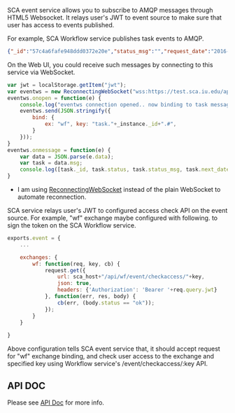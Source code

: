 
SCA event service allows you to subscribe to AMQP messages through HTML5 Websocket. It relays user's JWT to event source to make sure that user has access to events published.

For example, SCA Workflow service publishes task events to AMQP. 

```json
{"_id":"57c4a6fafe948ddd0372e20e","status_msg":"","request_date":"2016-08-30T19:52:46.992Z","status":"requested","progress_key":"_sca.57912b0fef01633d720918cf.57c4a6fafe948ddd0372e20e","user_id":"1","config":{"source_dir":"57c4a6fafe948ddd0372e20d/download"},"instance_id":"57912b0fef01633d720918cf","service":"soichih/sca-product-nifti","name":"diff import","__v":4,"_envs":{"SCA_WORKFLOW_ID":"57912b0fef01633d720918cf","SCA_WORKFLOW_DIR":"/N/dc2/scratch/hayashis/sca/s7-workflows/57912b0fef01633d720918cf","SCA_TASK_ID":"57c4a6fafe948ddd0372e20e","SCA_TASK_DIR":"/N/dc2/scratch/hayashis/sca/s7-workflows/57912b0fef01633d720918cf/57c4a6fafe948ddd0372e20e","SCA_SERVICE":"soichih/sca-product-nifti","SCA_SERVICE_DIR":"$HOME/.sca/services/soichih/sca-product-nifti","SCA_PROGRESS_URL":"https://soichi7.ppa.iu.edu/api/progress/status/_sca.57912b0fef01633d720918cf.57c4a6fafe948ddd0372e20e","test":"hello"},"resource_id":"575ee815b62439c67b693b85","create_date":"2016-08-29T21:19:54.592Z","resource_ids":["575ee815b62439c67b693b85"],"resource_deps":[],"deps":["57c4a6fafe948ddd0372e20d"]}
```

On the Web UI, you could receive such messages by connecting to this service via WebSocket.


```javascript
var jwt = localStorage.getItem("jwt");
var eventws = new ReconnectingWebSocket("wss:https://test.sca.iu.edu/api/event/subscribe?jwt="+jwt);
eventws.onopen = function(e) {
    console.log("eventws connection opened.. now binding to task message");
    eventws.send(JSON.stringify({
        bind: {
            ex: "wf", key: "task."+_instance._id+".#",
        }
    }));
}
eventws.onmessage = function(e) {
    var data = JSON.parse(e.data);
    var task = data.msg;
    console.log([task._id, task.status, task.status_msg, task.next_date]);
}
```

* I am using [ReconnectingWebSocket](https://github.com/joewalnes/reconnecting-websocket) instead of the plain WebSocket to automate reconnection.

SCA service relays user's JWT to configured access check API on the event source. For example, "wf" exchange maybe configured with following.
to sign the token on the SCA Workflow service.

```javascript
exports.event = {
    ...

    exchanges: {
        wf: function(req, key, cb) {
            request.get({
                url: sca_host+"/api/wf/event/checkaccess/"+key,
                json: true,
                headers: {'Authorization': 'Bearer '+req.query.jwt}
            }, function(err, res, body) {
                cb(err, (body.status == "ok"));
            });
        }
    }
    
}
```

Above configuration tells SCA event service that, it should accept request for "wf" exchange binding, and check user access to the exchange and specified
key using Workflow service's /event/checkaccess/:key API.

## API DOC

Please see [API Doc](https://test.sca.iu.edu/event/apidoc/) for more info.


